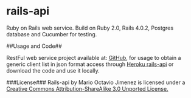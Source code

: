 rails-api
=========
Ruby on Rails web service.
Build on Ruby 2.0, Rails 4.0.2, Postgres database and Cucumber for testing.

##Usage and Code##

RestFul web service project available at: <a href="https://github.com/MOctavio/rails-api">GitHub</a>, for usage to obtain a generic client list in json format access through <a href="http://rails-api.herokuapp.com/clients.json">Heroku rails-api</a> or download the code and use it locally.

###License###
Rails-api by Mario Octavio Jimenez is licensed under a <a href="http://creativecommons.org/licenses/by-sa/3.0/">Creative Commons Attribution-ShareAlike 3.0 Unported License.</a>
